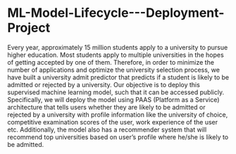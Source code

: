 # ML-Model-Lifecycle---Deployment-Project

Every year, approximately 15 million students apply to a university to pursue higher education. Most students apply to multiple universities in the hopes of getting accepted by one of them. Therefore, in order to minimize the number of applications and optimize the university selection process, we have built a university admit predictor that predicts if a student is likely to be admitted or rejected by a university. Our objective is to deploy this supervised machine learning model, such that it can be accessed publicly.
Specifically, we will deploy the model using PAAS (Platform as a Service) architecture that tells users whether they are likely to be admitted or rejected by a university with profile information like the university of choice, competitive examination scores of the user, work experience of the user etc. Additionally, the model also has a recommender system that will recommend top universities based on user’s profile where he/she is likely to be admitted.
